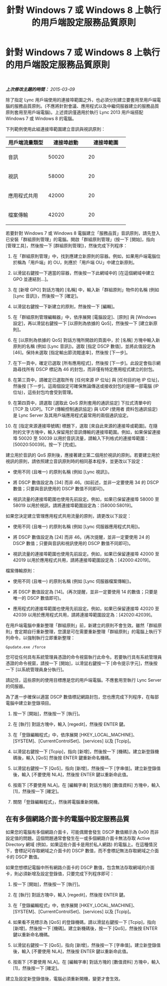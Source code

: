﻿---
title: 針對 Windows 7 或 Windows 8 上執行的用戶端設定服務品質原則
TOCTitle: 針對 Windows 7 或 Windows 8 上執行的用戶端設定服務品質原則
ms:assetid: efff2b98-b3fb-4183-a4f0-329a9105ce2c
ms:mtpsurl: https://technet.microsoft.com/zh-tw/library/JJ205371(v=OCS.15)
ms:contentKeyID: 49292760
ms.date: 08/24/2015
mtps_version: v=OCS.15
ms.translationtype: HT
---

# 針對 Windows 7 或 Windows 8 上執行的用戶端設定服務品質原則

 

_**上次修改主題的時間：** 2015-03-09_

除了指定 Lync 用戶端使用的連接埠範圍之外，也必須分別建立要套用至用戶端電腦的服務品質原則。(不應將針對會議、應用程式以及中繼伺服器建立的服務品質原則套用至用戶端電腦)。上述資訊僅適用於執行 Lync 2013 用戶端搭配 Windows 7 或 Windows 8 的電腦。

下列範例使用此組連接埠範圍建立音訊與視訊原則：


<table>
<colgroup>
<col style="width: 33%" />
<col style="width: 33%" />
<col style="width: 33%" />
</colgroup>
<thead>
<tr class="header">
<th>用戶端流量類型</th>
<th>連接埠啟動</th>
<th>連接埠範圍</th>
</tr>
</thead>
<tbody>
<tr class="odd">
<td><p>音訊</p></td>
<td><p>50020</p></td>
<td><p>20</p></td>
</tr>
<tr class="even">
<td><p>視訊</p></td>
<td><p>58000</p></td>
<td><p>20</p></td>
</tr>
<tr class="odd">
<td><p>應用程式共用</p></td>
<td><p>42000</p></td>
<td><p>20</p></td>
</tr>
<tr class="even">
<td><p>檔案傳輸</p></td>
<td><p>42020</p></td>
<td><p>20</p></td>
</tr>
</tbody>
</table>


若要針對 Windows 7 或 Windows 8 電腦建立「服務品質」音訊原則，請先登入已安裝「群組原則管理」的電腦。開啟「群組原則管理」(按一下 \[開始\]，指向 \[管理工具\]，然後按一下 \[群組原則管理\])，然後完成下列程序：

1.  在「群組原則管理」中，找到應建立新原則的容器。例如，如果用戶端電腦位於稱為「用戶端」的 OU，則應於「用戶端 OU」中建立新原則。

2.  以滑鼠右鍵按一下適當的容器，然後按一下此網域中的 \[在這個網域中建立 GPO 並連結到...\]。

3.  在 \[新增 GPO\] 對話方塊的 \[名稱\] 中，輸入新「群組原則」物件的名稱 (例如 \[Lync 音訊\])，然後按一下 \[確定\]。

4.  以滑鼠右鍵按一下新建立的原則，然後按一下 \[編輯\]。

5.  在「群組原則管理編輯器」中，依序展開 \[電腦設定\]、\[原則\] 與 \[Windows 設定\]，再以滑鼠右鍵按一下 \[以原則為依據的 QoS\]，然後按一下 \[建立新原則\]。

6.  在 \[以原則為依據的 QoS\] 對話方塊所開啟的頁面中，於 \[名稱\] 方塊中輸入新原則的名稱 (例如 \[Lync 音訊\])。選取 \[指定 DSCP 數值\]，並將此值設定為 \[46\]。保持未選取 \[指定輸出節流閥速率\]，然後按 \[下一步\]。

7.  在下一頁中，確定已選取 \[所有應用程式\]，然後按 \[下一步\]。此設定會指示網路尋找所有 DSCP 標記為 46 的封包，而非僅有特定應用程式建立的封包。

8.  在第三頁中，請確定已選取所有 \[任何來源 IP 位址\] 與 \[任何目的地 IP 位址\]，然後按 \[下一步\]。這兩個設定可確保無論傳送或接收封包的是哪一部電腦 (IP 位址)，這些封包均會受到管理。

9.  在第四頁中，請選取 \[選取此 QoS 原則套用的通訊協定\] 下拉式清單中的 \[TCP 及 UDP\]。TCP (傳輸控制通訊協定) 與 UDP (使用者 資料包通訊協定) 是 Lync Server 及其用戶端應用程式最常用的兩個通訊協定。

10. 在 \[指定來源連接埠號碼\] 標題下，選取 \[來自此來源的連接埠或範圍\]。在隨附的文字方塊中，輸入保留用於音訊傳輸的連接埠範圍。例如，如果保留連接埠 50020 至 50039 以用於音訊流量，請輸入下列格式的連接埠範圍：\[50020:50039\]。按一下 \[完成\]。

建立用於音訊的 QoS 原則後，應接著建立第二個用於視訊的原則。若要建立用於視訊的原則，請依照建立音訊原則時的相同基本程序，並更改以下設定：

  - 使用不同 (且唯一) 的原則名稱 (例如 \[Lync 視訊\])。

  - 將 DSCP 數值設定為 \[34\] 而非 46。(如前述，並非一定要使用 34 的 DSCP 數值；只要與音訊使用的 DSCP 數值不同即可)。

  - 視訊流量的連接埠範圍也使用先前設定。例如，如果已保留連接埠 58000 至 58019 以用於視訊，請將連接埠範圍設定為：\[58000:58019\]。

如果您決定建立管理應用程式共用流量的原則，請更改以下設定：

  - 使用不同 (且唯一) 的原則名稱 (例如 \[Lync 伺服器應用程式共用\])。

  - 將 DSCP 數值設定為 \[24\] 而非 46。(再次提醒，並非一定要使用 24 的 DSCP 數值；只要與音訊和視訊使用的 DSCP 數值不同即可)。

  - 視訊流量的連接埠範圍也使用先前設定。例如，如果已保留連接埠 42000 至 42019 以用於應用程式共用，請將連接埠範圍設定為：\[42000:42019\]。

檔案傳輸原則：

  - 使用不同 (且唯一) 的原則名稱 (例如 \[Lync 伺服器檔案傳輸\])。

  - 將 DSCP 數值設定為 \[14\]。(再次提醒，並非一定要使用 14 的數值；只要是唯一的 DSCP 數值即可)。

  - 應用程式的連接埠範圍也使用先前設定。例如，如果已保留連接埠 42020 至 42039 以用於應用程式共用，請將連接埠範圍設定為：\[42020:42039\]。

在用戶端電腦中重新整理「群組原則」前，新建立的原則不會生效。雖然「群組原則」會定期自行重新整理，您還是可在需要重新整理「群組原則」的電腦上執行下列命令，以強制執行立即重新整理：

    Gpudate.exe /force

您可從任何具有系統管理員憑證的命令視窗執行此命令。若要執行具有系統管理員憑證的命令視窗，請按一下 \[開始\]，以滑鼠右鍵按一下 \[命令提示字元\]，然後按一下 \[以系統管理員身分執行\]。

請記住，這些原則的使用目標應是您的用戶端電腦。不應套用至執行 Lync Server 的伺服器。

為了進一步確保以適當 DSCP 數值標記網路封包，您也應完成下列程序，在每部電腦中建立新登錄項目。

1.  按一下 \[開始\]，然後按一下 \[執行\]。

2.  在 \[執行\] 對話方塊中，輸入 \[regedit\]，然後按 ENTER 鍵。

3.  在「登錄編輯程式」中，依序展開 \[HKEY\_LOCAL\_MACHINE\]、\[SYSTEM\]、\[CurrentControlSet\]、\[services\] 以及 \[Tcpip\]。

4.  以滑鼠右鍵按一下 \[Tcpip\]，指向 \[新增\]，然後按一下 \[機碼\]。建立新登錄機碼後，輸入 \[QoS\] 然後按 ENTER 鍵重新命名機碼。

5.  以滑鼠右鍵按一下 \[QoS\]，指向 \[新增\]，然後按一下 \[字串值\]。建立新登錄值後，輸入 \[不要使用 NLA\]，然後按 ENTER 鍵以重新命此值。

6.  按兩下 \[不要使用 NLA\]。在 \[編輯字串\] 對話方塊的 \[數值資料\] 方塊中，輸入 \[1\]，然後按一下 \[確定\]。

7.  關閉「登錄編輯程式」，然後將電腦重新開機。

## 在有多個網路介面卡的電腦中設定服務品質

如果您的電腦有多個網路介面卡，可能偶爾會發生 DSCP 數值顯示為 0x00 而非設定值的問題。這個問題通常會發生在一或多個網路介面卡無法存取 Active Directory 網域 (例如，如果這些介面卡是用於私人網路) 的電腦上。在這種情況下，會標記可存取網域之介面卡的 DSCP 數值，而不會標記無法存取網域之介面卡的 DSCP 數值。

如果您想標記電腦中所有網路介面卡的 DSCP 數值，包含無法存取網域的介面卡，則必須新增及設定登錄值，只要完成下列程序即可：

1.  按一下 \[開始\]，然後按一下 \[執行\]。

2.  在 \[執行\] 對話方塊中，輸入 \[regedit\]，然後按 ENTER 鍵。

3.  在「登錄編輯程式」中，依序展開 \[HKEY\_LOCAL\_MACHINE\]、\[SYSTEM\]、\[CurrentControlSet\]、\[services\] 以及 \[Tcpip\]。

4.  如果看不見標示為 \[QoS\] 的登錄機碼，請以滑鼠右鍵按一下 \[Tcpip\]，指向 \[新增\]，然後按一下 \[機碼\]。建立新機碼後，按一下 \[QoS\]，然後按 ENTER 鍵以重新命名機碼。

5.  以滑鼠右鍵按一下 \[QoS\]，指向 \[新增\]，然後按一下 \[字串值\]。建立新登錄值後，輸入 \[不要使用 NLA\]，然後按 ENTER 鍵以重新命此值。

6.  按兩下 \[不要使用 NLA\]。在 \[編輯字串\] 對話方塊的 \[數值資料\] 方塊中，輸入 \[1\]，然後按一下 \[確定\]。

建立及設定新登錄值後，電腦必須重新開機，變更才會生效。

